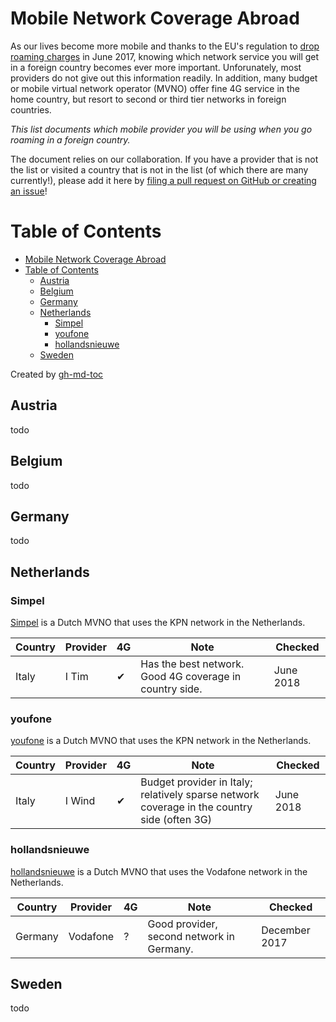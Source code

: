 # Mobile Network Coverage Abroad

As our lives become more mobile and thanks to the EU's regulation to
[drop roaming
charges](https://en.wikipedia.org/wiki/European_Union_roaming_regulations)
in June 2017, knowing which network service you will get in a foreign
country becomes ever more important. Unforunately, most providers do
not give out this information readily. In addition, many budget or
mobile virtual network operator (MVNO) offer fine 4G service in the
home country, but resort to second or third tier networks in foreign
countries.

*This list documents which mobile provider you will be using when you
go roaming in a foreign country.*

The document relies on our collaboration. If you have a provider that
is not the list or visited a country that is not in the list (of which
there are many currently!), please add it here by [filing a pull
request on GitHub or creating an
issue](https://github.com/Inventitech/roaming-mobile-network-provider-abroad)!


Table of Contents
=================

   * [Mobile Network Coverage Abroad](#mobile-network-coverage-abroad)
   * [Table of Contents](#table-of-contents)
      * [Austria](#austria)
      * [Belgium](#belgium)
      * [Germany](#germany)
      * [Netherlands](#netherlands)
         * [Simpel](#simpel)
         * [youfone](#youfone)
         * [hollandsnieuwe](#hollandsnieuwe)
      * [Sweden](#sweden)

Created by [gh-md-toc](https://github.com/ekalinin/github-markdown-toc)


## Austria

todo

## Belgium

todo

## Germany

todo

## Netherlands

### Simpel

[Simpel](https://simpel.nl/) is a Dutch MVNO that uses the KPN network in the Netherlands.

| Country | Provider | 4G | Note                                                        | Checked    |
|---------|----------|----|-------------------------------------------------------------|------------|
| Italy   | I Tim    | ✔ | Has the best network. Good 4G coverage in country side.     | June 2018  |

### youfone

[youfone](https://www.youfone.nl/) is a Dutch MVNO that uses the KPN network in the Netherlands.

| Country | Provider | 4G | Note                                                                                        | Checked   |
|---------|----------|----|---------------------------------------------------------------------------------------------|-----------|
| Italy   | I Wind   | ✔ | Budget provider in Italy; relatively sparse network coverage in the country side (often 3G) | June 2018 |

### hollandsnieuwe

[hollandsnieuwe](https://www.hollandsnieuwe.nl/) is a Dutch MVNO that uses the Vodafone network in the Netherlands.

| Country | Provider | 4G | Note                                                                                        | Checked       |
|---------|----------|----|---------------------------------------------------------------------------------------------|---------------|
| Germany | Vodafone | ?  | Good provider, second network in Germany.                                                   | December 2017 |

## Sweden

todo
